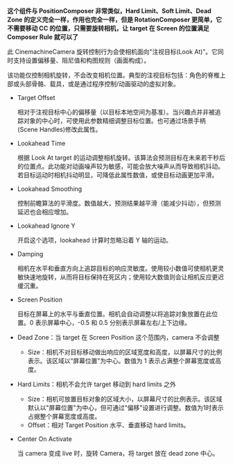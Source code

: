 **这个组件与 PositionComposer 非常类似，Hard Limit、Soft Limit、Dead Zone 的定义完全一样，作用也完全一样，但是 RotationComposer 更简单，它不需要移动 CC 的位置，只需要旋转相机，让 target 在 Screen 的位置满足 Composer Rule 就可以了**


此 CinemachineCamera 旋转控制行为会使相机面向"注视目标(Look At)"。它同时支持设置偏移量、阻尼值和构图规则（画面构成）。

该功能仅控制相机旋转，不会改变相机位置。典型的注视目标包括：角色的脊椎上部或头部骨骼、载具，或是通过程序控制/动画驱动的虚拟对象。

- Target Offset
 
  相对于注视目标中心的偏移量（以目标本地空间为基准）。当兴趣点并非被追踪对象的中心时，可使用此参数精细调整目标位置。也可通过场景手柄(Scene Handles)修改此属性。

- Lookahead Time

  根据 Look At target 的运动调整相机旋转。该算法会预测目标在未来若干秒后的位置点。此功能对动画噪声较为敏感，可能会放大噪声从而导致相机抖动。若目标运动时相机抖动明显，可降低此属性数值，或使目标动画更加平滑。

- Lookahead Smoothing

  控制前瞻算法的平滑度。数值越大，预测结果越平滑（能减少抖动），但预测延迟也会相应增加。

- Lookahead Ignore Y

  开启这个选项，lookahead 计算时忽略沿着 Y 轴的运动。

- Damping

  相机在水平和垂直方向上追踪目标的响应灵敏度。使用较小数值可使相机更灵敏快速地旋转，从而将目标保持在死区内；使用较大数值则会让相机反应更迟缓沉重。

- Screen Position

  目标在屏幕上的水平与垂直位置。相机会自动调整以将追踪对象放置在此位置。0 表示屏幕中心，-0.5 和 0.5 分别表示屏幕左右/上下边缘。

- Dead Zone：当 target 在 Screen Position 这个范围内，camera 不会调整

  - Size：相机不对目标移动做出响应的区域宽度和高度，以屏幕尺寸的比例表示。该区域以“屏幕位置”为中心。数值为 1 表示占满整个屏幕宽度或高度。

- Hard Limits：相机不会允许 target 移动到 hard limits 之外

  - Size：相机可放置目标对象的区域大小，以屏幕尺寸的比例表示。该区域默认以"屏幕位置"为中心，但可通过"偏移"设置进行调整。数值为1时表示占据整个屏幕宽度或高度。
  - Offset：相对 Target Position 水平、垂直移动 hard limits。

- Center On Activate

  当 camera 变成 live 时，旋转 Camera，将 target 放在 dead zone 中心。

